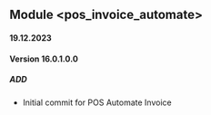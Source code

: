 ## Module <pos_invoice_automate>
#### 19.12.2023
#### Version 16.0.1.0.0
##### ADD
- Initial commit for POS Automate Invoice
